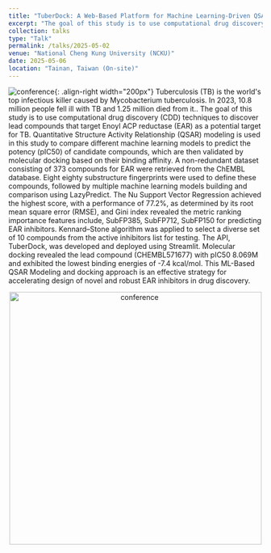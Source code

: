 ```yaml
---
title: "TuberDock: A Web-Based Platform for Machine Learning-Driven QSAR Modeling and pIC50 Prediction for Mycobacterium Tuberculosis Treatment"
excerpt: "The goal of this study is to use computational drug discovery (CDD) techniques to discover lead compounds that target Enoyl ACP reductase (EAR) as a potential target for TB."
collection: talks
type: "Talk"
permalink: /talks/2025-05-02
venue: "National Cheng Kung University (NCKU)"
date: 2025-05-06
location: "Tainan, Taiwan (On-site)"
---
```

![conference](/sohith/images/ISEGB_2.jpg){: .align-right width="200px"}
Tuberculosis (TB) is the world's top infectious killer caused by Mycobacterium tuberculosis.  In 2023, 10.8 million people fell ill with TB and 1.25 million died from it.. The goal of this study is to use computational drug discovery (CDD) techniques to discover lead compounds that target Enoyl ACP reductase (EAR) as a potential target for TB. Quantitative Structure Activity Relationship (QSAR) modeling is used in this study to compare different machine learning models to predict the potency (pIC50) of candidate compounds, which are then validated by molecular docking based on their binding affinity. A non-redundant dataset consisting of 373 compounds for EAR were retrieved from the ChEMBL database. Eight eighty substructure fingerprints were used to define these compounds, followed by multiple machine learning models building and comparison using LazyPredict. The Nu Support Vector Regression achieved the highest score, with a performance of 77.2%, as determined by its root mean square error (RMSE), and Gini index revealed the metric ranking importance features include, SubFP385, SubFP712, SubFP150 for predicting EAR inhibitors. Kennard–Stone algorithm was applied to select a diverse set of 10 compounds from the active inhibitors list for testing. The API, TuberDock, was developed and deployed using Streamlit. Molecular docking revealed the lead compound (CHEMBL571677) with pIC50 8.069M and exhibited the lowest binding energies of -7.4 kcal/mol. This ML-Based QSAR Modeling and docking approach is an effective strategy for accelerating design of novel and robust EAR inhibitors in drug discovery.

<div style="text-align: center;">
  <img src="/sohith/images/ISEGB_1.jpg" alt="conference" width="500px">
</div>


